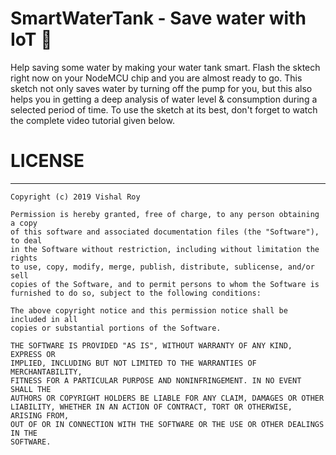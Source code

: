 # SmartWaterTank - Save water with IoT 🚰

Help saving some water by making your water tank smart. Flash the sktech right now on your NodeMCU chip and you are almost ready to go. This sketch not only saves water by turning off the pump for you, but this also helps you in getting a deep analysis of water level & consumption during a selected period of time. To use the sketch at its best, don't forget to watch the complete video tutorial given below.

# LICENSE
___
```
Copyright (c) 2019 Vishal Roy

Permission is hereby granted, free of charge, to any person obtaining a copy
of this software and associated documentation files (the "Software"), to deal
in the Software without restriction, including without limitation the rights
to use, copy, modify, merge, publish, distribute, sublicense, and/or sell
copies of the Software, and to permit persons to whom the Software is
furnished to do so, subject to the following conditions:

The above copyright notice and this permission notice shall be included in all
copies or substantial portions of the Software.

THE SOFTWARE IS PROVIDED "AS IS", WITHOUT WARRANTY OF ANY KIND, EXPRESS OR
IMPLIED, INCLUDING BUT NOT LIMITED TO THE WARRANTIES OF MERCHANTABILITY,
FITNESS FOR A PARTICULAR PURPOSE AND NONINFRINGEMENT. IN NO EVENT SHALL THE
AUTHORS OR COPYRIGHT HOLDERS BE LIABLE FOR ANY CLAIM, DAMAGES OR OTHER
LIABILITY, WHETHER IN AN ACTION OF CONTRACT, TORT OR OTHERWISE, ARISING FROM,
OUT OF OR IN CONNECTION WITH THE SOFTWARE OR THE USE OR OTHER DEALINGS IN THE
SOFTWARE.
```
